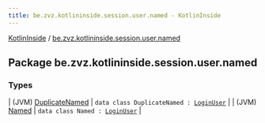 ```yaml
---
title: be.zvz.kotlininside.session.user.named - KotlinInside
---
```


[KotlinInside](../index.html) / [be.zvz.kotlininside.session.user.named](./index.html)

## Package be.zvz.kotlininside.session.user.named

### Types

| (JVM) [DuplicateNamed](-duplicate-named/index.html) | `data class DuplicateNamed : `[`LoginUser`](../be.zvz.kotlininside.session.user/-login-user/index.html) |
| (JVM) [Named](-named/index.html) | `data class Named : `[`LoginUser`](../be.zvz.kotlininside.session.user/-login-user/index.html) |

